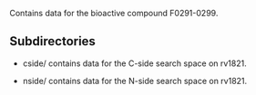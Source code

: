 Contains data for the bioactive compound F0291-0299.

## Subdirectories

- cside/ contains data for the C-side search space on rv1821.

- nside/ contains data for the N-side search space on rv1821.

